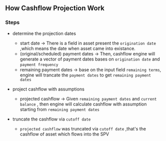 ## How Cashflow Projection Work

### Steps

* determine the projection dates
  
  * start date -> There is a field in asset present the `origination date` ,which means the date when asset came into existance.
  * (original/scheduled) payment dates -> Then, cashflow engine will generate a vector of payment dates bases on `origination date` and `payment frequency`
  * remaining payment dates -> base on the input field `remaining terms`, engine will trancate the `payment dates` to get `remaining payment dates`

* project cashflow with assumptions
  
  * projected cashflow -> Given `remaining payment dates` and `current balance` , then engine will calculate cashflow with assumption starting from `remaining payment dates`

* truncate the cashflow via `cutoff date`

  * `projected cashflow` was truncated via `cutoff date` ,that's the cashflow of asset which flows into the SPV

